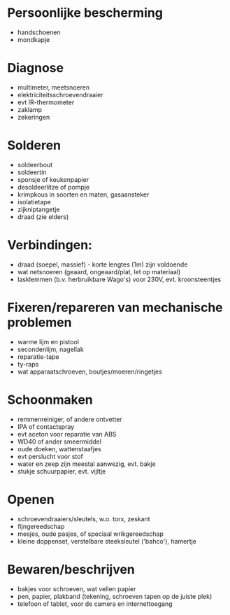 
# Persoonlijke bescherming
* handschoenen
* mondkapje

# Diagnose
* multimeter, meetsnoeren
* elektriciteitsschroevendraaier
* evt IR-thermometer
* zaklamp
* zekeringen

# Solderen
* soldeerbout
* soldeertin
* sponsje of keukenpapier
* desoldeerlitze of pompje
* krimpkous in soorten en maten, gasaansteker
* isolatietape
* zijkniptangetje
* draad (zie elders)

# Verbindingen:
* draad (soepel, massief) - korte lengtes (1m) zijn voldoende
* wat netsnoeren (geaard, ongeaard/plat, let op materiaal)
* lasklemmen (b.v. herbruikbare Wago's) voor 230V, evt. kroonsteentjes

# Fixeren/repareren van mechanische problemen
* warme lijm en pistool
* secondenlijm, nagellak
* reparatie-tape
* ty-raps
* wat apparaatschroeven, boutjes/moeren/ringetjes

# Schoonmaken
* remmenreiniger, of andere ontvetter
* IPA of contactspray
* evt aceton voor reparatie van ABS
* WD40 of ander smeermiddel
* oude doeken, wattenstaafjes
* evt perslucht voor stof
* water en zeep zijn meestal aanwezig, evt. bakje
* stukje schuurpapier, evt. vijltje

# Openen
* schroevendraaiers/sleutels, w.o. torx, zeskant
* fijngereedschap
* mesjes, oude pasjes, of speciaal wrikgereedschap
* kleine doppenset, verstelbare steeksleutel ('bahco'), hamertje

# Bewaren/beschrijven
* bakjes voor schroeven, wat vellen papier
* pen, papier, plakband (tekening, schroeven tapen op de juiste plek)
* telefoon of tablet, voor de camera en internettoegang
 